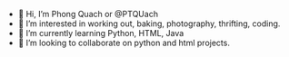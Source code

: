 - 👋 Hi, I’m Phong Quach or @PTQUach
- 👀 I’m interested in working out, baking, photography, thrifting, coding.
- 🌱 I’m currently learning Python, HTML, Java 
- 💞️ I’m looking to collaborate on python and html projects.

